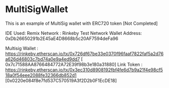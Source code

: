 # MultiSigWallet

This is an example of MultiSig wallet with ERC720 token [Not Completed]

IDE Used: Remix
Network : Rinkeby Test Network
Wallet Address: 0xDb26650291b2E45aE4D8668b5c20AF7594deFa96


Multisig Wallet : https://rinkeby.etherscan.io/tx/0x726df67be33e0370f96faaf7822faf5a2d76a626d46803c7bd74a0e9a4ed9dd7  [ 0x7c71588AA8766484772A72E39f98b3e180a31880]
Link Token : https://rinkeby.etherscan.io/tx/0x3ec310d8908192fbf4fe6d7b9a21f4e98cf518a0f54eee2088fe32366db852d1 [0x0220e084f8e7fd537C570519A3f2D2b0F1EcDE18]
